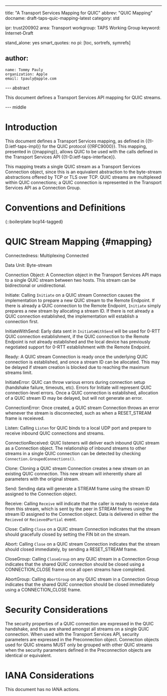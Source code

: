 ---

title: "A Transport Services Mapping for QUIC"
abbrev: "QUIC Mapping"
docname: draft-taps-quic-mapping-latest
category: std

ipr: trust200902
area: Transport
workgroup: TAPS Working Group
keyword: Internet-Draft

stand_alone: yes
smart_quotes: no
pi: [toc, sortrefs, symrefs]

author:
 -
    name: Tommy Pauly
    organization: Apple
    email: tpauly@apple.com


--- abstract

This document defines a Transport Services API mapping for QUIC streams.

--- middle

# Introduction

This document defines a Transport Services mapping, as defined in {{!I-D.ietf-taps-impl}} for
the QUIC protocol {{!RFC9000}}. This mapping, presented in {{mapping}}, allows QUIC to be used
with the calls defined in the Transport Services API {{!I-D.ietf-taps-interface}}.

This mapping treats a single QUIC stream as a Transport Services Connection object, since this is an
equivalent abstraction to the byte-stream abstractions offered by TCP or TLS over TCP. QUIC streams are
multiplexed within QUIC connections; a QUIC connection is represented in the Transport Services API as
a Connection Group.

# Conventions and Definitions

{::boilerplate bcp14-tagged}

# QUIC Stream Mapping {#mapping}

Connectedness: Multiplexing Connected

Data Unit: Byte-stream

Connection Object: A Connection object in the Transport Services API maps to a single QUIC stream between two hosts. This stream can be bidirectional or unidirectional.

Initiate: Calling `Initiate` on a QUIC stream Connection causes the implementation to prepare a new QUIC stream to the Remote Endpoint. If there is already a QUIC connection to the Remote Endpoint, `Initiate` simply prepares a new stream by allocating a stream ID. If there is not already a QUIC connection established, the implementation will establish a connection first.

InitiateWithSend: Early data sent in `InitiateWithSend` will be used for 0-RTT QUIC connection establishment, if the QUIC connection to the Remote Endpoint is not already established and the local device has previously negotiated support for 0-RTT establishment with the Remote Endpoint.

Ready: A QUIC stream Connection is ready once the underlying QUIC connection is established, and once a stream ID can be allocated. This may be delayed if stream creation is blocked due to reaching the maximum streams limit.

InitiateError: QUIC can throw various errors during connection setup (handshake failure, timeouts, etc). Errors for Initiate will represent QUIC connection-level errors. Once a QUIC connection is established, allocation of a QUIC stream ID may be delayed, but will not generate an error.

ConnectionError: Once created, a QUIC stream Connection throws an error whenever the stream is disconnected, such as when a RESET_STREAM frame is receieved.

Listen: Calling `Listen` for QUIC binds to a local UDP port and prepare to receive inbound QUIC connections and streams.

ConnectionReceived: QUIC listeners will deliver each inbound QUIC stream as a Connection object. The relationship of inbound streams to other streams in a single QUIC connection can be detected by checking `Connection.GroupedConnections()`.

Clone: Cloning a QUIC stream Connection creates a new stream on an existing QUIC connection. This new stream will inherently share all parameters with the original stream.

Send: Sending data will generate a STREAM frame using the stream ID assigned to the Connection object.

Receive: Calling `Receive` will indicate that the caller is ready to receive data from this stream, which is sent by the peer in STREAM frames using the stream ID assigned to the Connection object. Data is delivered in either the `Recieved` or `RecievedPartial` event.

Close: Calling `Close` on a QUIC stream Connection indicates that the stream should gracefully closed by setting the FIN bit on the stream. 

Abort: Calling `Close` on a QUIC stream Connection indicates that the stream should closed immediately, by sending a RESET_STREAM frame. 

CloseGroup: Calling `CloseGroup` on any QUIC stream in a Connection Group indicates that the shared QUIC connection should be closed using a CONNECTION_CLOSE frame once all open streams have completed.

AbortGroup: Calling `AbortGroup` on any QUIC stream in a Connection Group indicates that the shared QUIC connection should be closed immediately using a CONNECTION_CLOSE frame.

# Security Considerations

The security properties of a QUIC connection are expressed in the QUIC handshake, and thus are shared
amongst all streams on a single QUIC connection. When used with the Transport Services API, security
parameters are expressed in the Preconnection object. Connection objects used for QUIC streams MUST
only be grouped with other QUIC streams when the security parameters defined in the Preconnection
objects are identical or equivalent.

# IANA Considerations

This document has no IANA actions.
